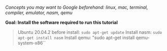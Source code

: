 *Concepts you may want to Google beforehand: linux, mac, terminal, compiler, emulator, nasm, qemu*

**Goal: Install the software required to run this tutorial**

> Ubuntu 20.04.2
before install: ``sudo apt-get update``
Install nasm: ``sudo apt-get install nasm``
Install qemu: "sudo apt-get install qemu-system-x86``
